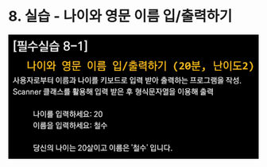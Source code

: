 # 8. 실습 - 나이와 영문 이름 입/출력하기

<div style="display: flex; align-items: flex-start;">
    <img src="../img/8-실습.png" style="zoom:90%;"/>
</div>
